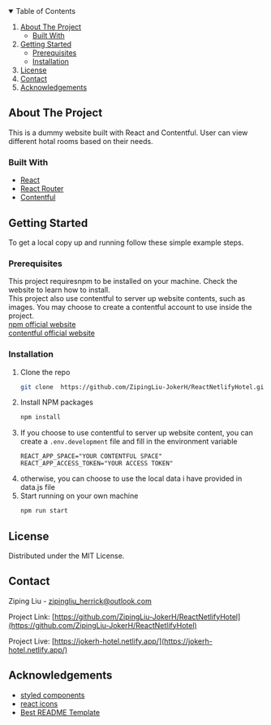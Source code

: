 <!-- TABLE OF CONTENTS -->
<details open="open">
  <summary>Table of Contents</summary>
  <ol>
    <li>
      <a href="#about-the-project">About The Project</a>
      <ul>
        <li><a href="#built-with">Built With</a></li>
      </ul>
    </li>
    <li>
      <a href="#getting-started">Getting Started</a>
      <ul>
        <li><a href="#prerequisites">Prerequisites</a></li>
        <li><a href="#installation">Installation</a></li>
      </ul>
    </li>
    <li><a href="#license">License</a></li>
    <li><a href="#contact">Contact</a></li>
    <li><a href="#acknowledgements">Acknowledgements</a></li>
  </ol>
</details>

<!-- ABOUT THE PROJECT -->

## About The Project

This is a dummy website built with React and Contentful. User can view different hotal rooms based on their needs.

### Built With

- [React](https://reactjs.org/)
- [React Router](https://reactrouter.com/)
- [Contentful](https://www.contentful.com/)

<!-- GETTING STARTED -->

## Getting Started

To get a local copy up and running follow these simple example steps.

### Prerequisites

This project requiresnpm to be installed on your machine. Check the website to learn how to install.  
This project also use contentful to server up website contents, such as images. You may choose to create a contentful account to use inside the project.  
[npm official website](https://www.npmjs.com/get-npm)  
[contentful official website](https://www.contentful.com/)

### Installation

1. Clone the repo
   ```sh
   git clone  https://github.com/ZipingLiu-JokerH/ReactNetlifyHotel.git
   ```
1. Install NPM packages
   ```sh
   npm install
   ```
1. If you choose to use contentful to server up website content, you can create a `.env.development` file and fill in the environment variable
   ```JS
   REACT_APP_SPACE="YOUR CONTENTFUL SPACE"
   REACT_APP_ACCESS_TOKEN="YOUR ACCESS TOKEN"
   ```
1. otherwise, you can choose to use the local data i have provided in data.js file
1. Start running on your own machine
   ```sh
   npm run start
   ```

<!-- LICENSE -->

## License

Distributed under the MIT License.

<!-- CONTACT -->

## Contact

Ziping Liu - zipingliu_herrick@outlook.com

Project Link: [https://github.com/ZipingLiu-JokerH/ReactNetlifyHotel](https://github.com/ZipingLiu-JokerH/ReactNetlifyHotel)

Project Live: [https://jokerh-hotel.netlify.app/](https://jokerh-hotel.netlify.app/)

<!-- ACKNOWLEDGEMENTS -->

## Acknowledgements

- [styled components](https://styled-components.com/)
- [react icons](https://react-icons.github.io/react-icons/)
- [Best README Template](https://github.com/othneildrew/Best-README-Template)
